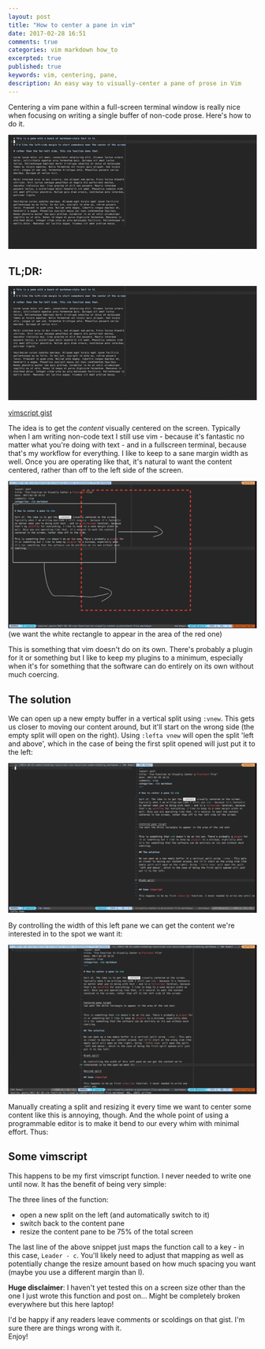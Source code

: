 ```yaml
---
layout: post
title: "How to center a pane in vim"
date: 2017-02-28 16:51
comments: true
categories: vim markdown how_to
excerpted: true
published: true
keywords: vim, centering, pane,
description: An easy way to visually-center a pane of prose in Vim
---
```


<style type="text/css"> /* Better styles for embedding GitHub Gists */
.line-data { font-size:11px; font-family: Consolas,"Liberation
Mono",Courier,monospace; } .line-numbers { font-size:11px; background-color:
#ECECEC; border-right: 1px solid red; color: #AAAAAA; padding: 0.0em;
text-align: right; } .line-pre { font-size:11px;font-family:
Consolas,"Liberation Mono",Courier,monospace; } </style>

Centering a vim pane within a full-screen terminal window is really nice when focusing on writing a single buffer of non-code prose. Here's how to do it.

![Centering animation](/images/vim-center-pane.gif)

<!--more-->

## TL;DR:  

![Centering animation](/images/vim-center-pane.gif)

[vimscript gist](https://gist.github.com/vcavallo/c3147fca261c78bd9c4a3648089b22e8#file-vim-centerpane)

The idea is to get the _content_ visually centered on the screen.  Typically
when I am writing non-code text I still use vim - because it's fantastic no
matter what you're doing with text - and in a fullscreen terminal, because
that's my workflow for everything. I like to keep to a sane margin width as
well. Once you are operating like that, it's natural to want the content
centered, rather than off to the left side of the screen.

![Centered pane target](/images/vim-center-target.png)  
(we want the white rectangle to appear in the area of the red one)

This is something that vim doesn't do on its own. There's probably a plugin for
it or something but I like to keep my plugins to a minimum, especially when
it's for something that the software can do entirely on its own without much
coercing.

## The solution

We can open up a new empty buffer in a vertical split using `:vnew`. This gets
us closer to moving our content around, but it'll start on the wrong side (the
empty split will open on the right). Using `:lefta vnew` will open the split
'left and above', which in the case of being the first split opened will just
put it to the left:

![Blank split](/images/vim-left-split.png)  

By controlling the width of this left pane we can get the content we're
interested in to the spot we want it:

![Resized split](/images/vim-left-split-smaller.png)

Manually creating a split and resizing it every time we want to center some
content like this is annoying, though. And the whole point of using a
programmable editor is to make it bend to our every whim with minimal effort.
Thus:

## Some vimscript

This happens to be my first vimscript function. I never needed to write one
until now. It has the benefit of being very simple:

<script src="https://gist.github.com/vcavallo/c3147fca261c78bd9c4a3648089b22e8.js"></script>

The three lines of the function:

- open a new split on the left (and automatically switch to it)
- switch back to the content pane
- resize the content pane to be 75% of the total screen

The last line of the above snippet just maps the function call to a key - in
this case, `Leader - c`. You'll likely need to adjust that mapping as well as
potentially change the resize amount based on how much spacing you want
(maybe you use a different margin than I).

**Huge disclaimer**: I haven't yet tested this on a screen size other than the
one I just wrote this function and post on... Might be completely broken
everywhere but this here laptop!

I'd be happy if any readers leave comments or scoldings on that gist. I'm sure
there are things wrong with it.  
Enjoy!

